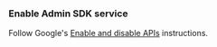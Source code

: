 ### Enable Admin SDK service
Follow Google's [Enable and disable APIs](https://support.google.com/googleapi/answer/6158841) instructions.
